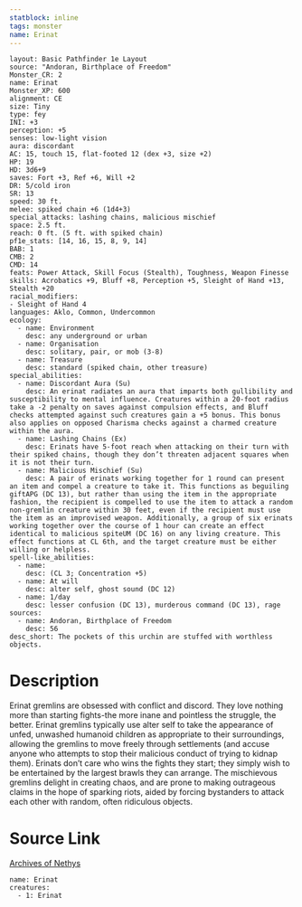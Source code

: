 ```yaml
---
statblock: inline
tags: monster
name: Erinat
---
```

```statblock
layout: Basic Pathfinder 1e Layout
source: "Andoran, Birthplace of Freedom"
Monster_CR: 2
name: Erinat
Monster_XP: 600
alignment: CE
size: Tiny
type: fey
INI: +3
perception: +5
senses: low-light vision
aura: discordant
AC: 15, touch 15, flat-footed 12 (dex +3, size +2)
HP: 19
HD: 3d6+9
saves: Fort +3, Ref +6, Will +2
DR: 5/cold iron
SR: 13
speed: 30 ft.
melee: spiked chain +6 (1d4+3)
special_attacks: lashing chains, malicious mischief
space: 2.5 ft.
reach: 0 ft. (5 ft. with spiked chain)
pf1e_stats: [14, 16, 15, 8, 9, 14]
BAB: 1
CMB: 2
CMD: 14
feats: Power Attack, Skill Focus (Stealth), Toughness, Weapon Finesse
skills: Acrobatics +9, Bluff +8, Perception +5, Sleight of Hand +13, Stealth +20
racial_modifiers:
- Sleight of Hand 4
languages: Aklo, Common, Undercommon
ecology:
  - name: Environment
    desc: any underground or urban
  - name: Organisation
    desc: solitary, pair, or mob (3-8)
  - name: Treasure
    desc: standard (spiked chain, other treasure)
special_abilities:
  - name: Discordant Aura (Su)
    desc: An erinat radiates an aura that imparts both gullibility and susceptibility to mental influence. Creatures within a 20-foot radius take a -2 penalty on saves against compulsion effects, and Bluff checks attempted against such creatures gain a +5 bonus. This bonus also applies on opposed Charisma checks against a charmed creature within the aura.
  - name: Lashing Chains (Ex)
    desc: Erinats have 5-foot reach when attacking on their turn with their spiked chains, though they don’t threaten adjacent squares when it is not their turn.
  - name: Malicious Mischief (Su)
    desc: A pair of erinats working together for 1 round can present an item and compel a creature to take it. This functions as beguiling giftAPG (DC 13), but rather than using the item in the appropriate fashion, the recipient is compelled to use the item to attack a random non-gremlin creature within 30 feet, even if the recipient must use the item as an improvised weapon. Additionally, a group of six erinats working together over the course of 1 hour can create an effect identical to malicious spiteUM (DC 16) on any living creature. This effect functions at CL 6th, and the target creature must be either willing or helpless.
spell-like_abilities:
  - name:
    desc: (CL 3; Concentration +5)
  - name: At will
    desc: alter self, ghost sound (DC 12)
  - name: 1/day
    desc: lesser confusion (DC 13), murderous command (DC 13), rage
sources:
  - name: Andoran, Birthplace of Freedom
    desc: 56
desc_short: The pockets of this urchin are stuffed with worthless objects.
```
# Description
Erinat gremlins are obsessed with conflict and discord. They love nothing more than starting fights-the more inane and pointless the struggle, the better. Erinat gremlins typically use alter self to take the appearance of unfed, unwashed humanoid children as appropriate to their surroundings, allowing the gremlins to move freely through settlements (and accuse anyone who attempts to stop their malicious conduct of trying to kidnap them). Erinats don’t care who wins the fights they start; they simply wish to be entertained by the largest brawls they can arrange. The mischievous gremlins delight in creating chaos, and are prone to making outrageous claims in the hope of sparking riots, aided by forcing bystanders to attack each other with random, often ridiculous objects.
# Source Link
[Archives of Nethys](https://aonprd.com/MonsterDisplay.aspx?ItemName=Erinat)
```encounter-table
name: Erinat
creatures:
  - 1: Erinat
```
